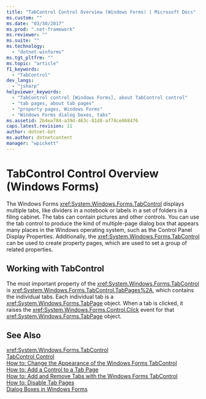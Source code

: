 ```yaml
---
title: "TabControl Control Overview (Windows Forms) | Microsoft Docs"
ms.custom: ""
ms.date: "03/30/2017"
ms.prod: ".net-framework"
ms.reviewer: ""
ms.suite: ""
ms.technology: 
  - "dotnet-winforms"
ms.tgt_pltfrm: ""
ms.topic: "article"
f1_keywords: 
  - "TabControl"
dev_langs: 
  - "jsharp"
helpviewer_keywords: 
  - "TabControl control [Windows Forms], about TabControl control"
  - "tab pages, about tab pages"
  - "property pages, Windows Forms"
  - "Windows Forms dialog boxes, tabs"
ms.assetid: 2b4ea784-a39d-463c-81d8-af74ce068476
caps.latest.revision: 11
author: dotnet-bot
ms.author: dotnetcontent
manager: "wpickett"
---
```

# TabControl Control Overview (Windows Forms)
The Windows Forms <xref:System.Windows.Forms.TabControl> displays multiple tabs, like dividers in a notebook or labels in a set of folders in a filing cabinet. The tabs can contain pictures and other controls. You can use the tab control to produce the kind of multiple-page dialog box that appears many places in the Windows operating system, such as the Control Panel Display Properties. Additionally, the <xref:System.Windows.Forms.TabControl> can be used to create property pages, which are used to set a group of related properties.  
  
## Working with TabControl  
 The most important property of the <xref:System.Windows.Forms.TabControl> is <xref:System.Windows.Forms.TabControl.TabPages%2A>, which contains the individual tabs. Each individual tab is a <xref:System.Windows.Forms.TabPage> object. When a tab is clicked, it raises the <xref:System.Windows.Forms.Control.Click> event for that <xref:System.Windows.Forms.TabPage> object.  
  
## See Also  
 <xref:System.Windows.Forms.TabControl>   
 [TabControl Control](../../../../docs/framework/winforms/controls/tabcontrol-control-windows-forms.md)   
 [How to: Change the Appearance of the Windows Forms TabControl](../../../../docs/framework/winforms/controls/how-to-change-the-appearance-of-the-windows-forms-tabcontrol.md)   
 [How to: Add a Control to a Tab Page](../../../../docs/framework/winforms/controls/how-to-add-a-control-to-a-tab-page.md)   
 [How to: Add and Remove Tabs with the Windows Forms TabControl](../../../../docs/framework/winforms/controls/how-to-add-and-remove-tabs-with-the-windows-forms-tabcontrol.md)   
 [How to: Disable Tab Pages](../../../../docs/framework/winforms/controls/how-to-disable-tab-pages.md)   
 [Dialog Boxes in Windows Forms](../../../../docs/framework/winforms/dialog-boxes-in-windows-forms.md)